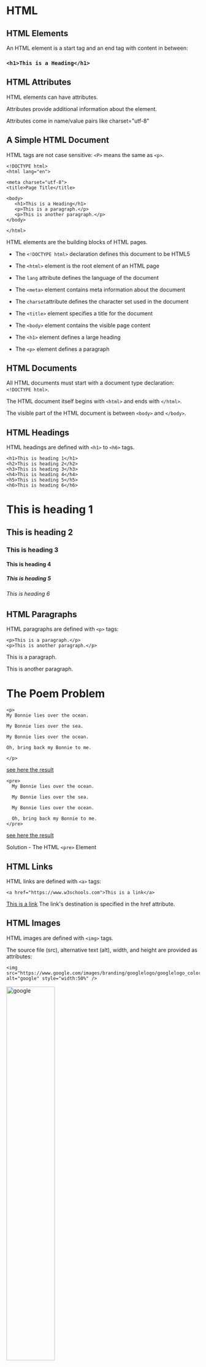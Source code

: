 # HTML

## HTML Elements

An HTML element is a start tag and an end tag with content in between:

### `<h1>This is a Heading</h1>`

## HTML Attributes

HTML elements can have attributes.

Attributes provide additional information about the element.

Attributes come in name/value pairs like charset="utf-8"

## A Simple HTML Document

HTML tags are not case sensitive: `<P>` means the same as `<p>`.

```
<!DOCTYPE html>
<html lang="en">

<meta charset="utf-8">
<title>Page Title</title>

<body>
   <h1>This is a Heading</h1>
   <p>This is a paragraph.</p>
   <p>This is another paragraph.</p>
</body>

</html>
```

HTML elements are the building blocks of HTML pages.

- The `<!DOCTYPE html>` declaration defines this document to be HTML5

- The `<html>` element is the root element of an HTML page

- The `lang` attribute defines the language of the document

- The `<meta>` element contains meta information about the document

- The `charset`attribute defines the character set used in the document

- The `<title>` element specifies a title for the document

- The `<body>` element contains the visible page content

- The `<h1>` element defines a large heading

- The `<p>` element defines a paragraph

## HTML Documents

All HTML documents must start with a document type declaration: `<!DOCTYPE html>`.

The HTML document itself begins with `<html>` and ends with `</html>`.

The visible part of the HTML document is between `<body>` and `</body>`.

## HTML Headings

HTML headings are defined with `<h1>` to `<h6>` tags.

```
<h1>This is heading 1</h1>
<h2>This is heading 2</h2>
<h3>This is heading 3</h3>
<h4>This is heading 4</h4>
<h5>This is heading 5</h5>
<h6>This is heading 6</h6>
```

<h1>This is heading 1</h1>
<h2>This is heading 2</h2>
<h3>This is heading 3</h3>
<h4>This is heading 4</h4>
<h5>This is heading 5</h5>
<h6>This is heading 6</h6>

## HTML Paragraphs

HTML paragraphs are defined with `<p>` tags:

```
<p>This is a paragraph.</p>
<p>This is another paragraph.</p>
```

<p>This is a paragraph.</p>
<p>This is another paragraph.</p>

# The Poem Problem

```
<p>
My Bonnie lies over the ocean.

My Bonnie lies over the sea.

My Bonnie lies over the ocean.

Oh, bring back my Bonnie to me.

</p>

```

<a href="https://www.w3schools.com/html/tryit.asp?filename=tryhtml_poem">see here the result</a>

```
<pre>
  My Bonnie lies over the ocean.

  My Bonnie lies over the sea.

  My Bonnie lies over the ocean.

  Oh, bring back my Bonnie to me.
</pre>

```

<a href="https://www.w3schools.com/html/tryit.asp?filename=tryhtml_pre">see here the result</a>

Solution - The HTML `<pre>` Element

## HTML Links

HTML links are defined with `<a>` tags:

```
<a href="https://www.w3schools.com">This is a link</a>
```

<a href="https://www.w3schools.com">This is a link</a>
The link's destination is specified in the href attribute.

## HTML Images

HTML images are defined with `<img>` tags.

The source file (src), alternative text (alt), width, and height are provided as attributes:

```
<img src="https://www.google.com/images/branding/googlelogo/googlelogo_color_272x92dp.png" alt="google" style="width:50%" />
```

<img src="https://www.google.com/images/branding/googlelogo/1x/googlelogo_color_272x92dp.png" alt="google" style="width:50%" />

### Image Maps

```
<img src="workplace.jpg" alt="Workplace" usemap="#workmap">

<map name="workmap">
  <area shape="rect" coords="34,44,270,350" alt="Computer" href="computer.htm">
  <area shape="rect" coords="290,172,333,250" alt="Phone" href="phone.htm">
  <area shape="circle" coords="337,300,44" alt="Coffee" href="coffee.htm">
</map>
```

### Shape

You must define the shape of the clickable area, and you can choose one of these values:

- rect : defines a rectangular region
- circle : defines a circular region
- poly : defines a polygonal region
- default : defines the entire region

<a href="https://www.w3schools.com/html/tryit.asp?filename=tryhtml_images_map2">See the result</a>

![](https://www.w3schools.com/html/workplace.jpg)

#### Shape="rect"

The coordinates for shape="rect" come in pairs, one for the x-axis and one for the y-axis.

So, the coordinates 34,44 is located 34 pixels from the left margin and 44 pixels from the top:

![image](https://user-images.githubusercontent.com/42722816/88474980-1a998200-cf2c-11ea-99e3-6ba61b3fe101.png)

The coordinates 270,350 is located 270 pixels from the left margin and 350 pixels from the top:

![image](https://user-images.githubusercontent.com/42722816/88474985-26854400-cf2c-11ea-857b-8963eb3472c9.png)

`<area shape="rect" coords="34, 44, 270, 350" href="computer.htm">`

#### Shape="circle"

To add a circle area, first locate the coordinates of the center of the circle: 337,300

![image](https://user-images.githubusercontent.com/42722816/88475023-76fca180-cf2c-11ea-9faf-9396b884fa52.png)

Then specify the radius of the circle: 44 pixels

![image](https://user-images.githubusercontent.com/42722816/88475028-7bc15580-cf2c-11ea-8c67-f3ab9157fe9a.png)

#### Shape="poly"

The shape="poly" contains several coordinate points, which creates a shape formed with straight lines (a polygon).

This can be used to create any shape.

## HTML Buttons

`<button type="button">Click Me!</button>`

<button type="button">Click Me!</button>

### Buttons Attributes

| Attribute | Value                 | Description                                                                |
| --------- | --------------------- | -------------------------------------------------------------------------- |
| autofocus | autofocus             | Specifies that a button should automatically get focus when the page loads |
| disabled  | disabled              | Specifies that a button should be disabled                                 |
| form      | form_id               | Specifies which form the button belongs to                                 |
| name      | name                  | Specifies a name for the button                                            |
| type      | button ,reset ,submit | Specifies the type of button                                               |
| value     | Text                  | Specifies an initial value for the button                                  |

## HTML Links

The HTML <a> tag defines a hyperlink. It has the following syntax:

`<a href="url">link text</a>`

### HTML Links - The target Attribute

The target attribute specifies where to open the linked document.

- `_self` Default. Opens the document in the same window/tab as it was clicked
- `_blank` Opens the document in a new window or tab
- `_parent` Opens the document in the parent frame
- `_top` Opens the document in the full body of the window

eg : `<a href="https://www.w3schools.com/" target="_blank">Visit W3Schools!</a>`

### Use an Image as a Link

```
<a href="default.asp">
<img src="smiley.gif" alt="HTML tutorial" style="width:42px;height:42px;">
</a>
```

### Link to an Email Address

Use mailto: inside the href attribute to create a link that opens the user's email program
`<a href="mailto:someone@example.com">Send email</a>`

## br Tag

The `<br>` tag defines a line break, and is an empty element without a closing tag:

# HTML Attributes

- All HTML elements can have attributes
- Attributes provide additional information about elements
- Attributes are always specified in the start tag
- Attributes usually come in name/value pairs like: name="value"

# The href Attribute

The `<a>` tag defines a hyperlink. The href attribute specifies the URL of the page the link goes to:

`<a href="https://www.w3schools.com">Visit W3Schools</a>`

# The src Attribute

The `<img>` tag is used to embed an image in an HTML page. The src attribute specifies the path to the image to be displayed:

`<img src="img_girl.jpg">`

# The width and height Attributes

The `<img>` tag should also contain the width and height attributes, which specifies the width and height of the image (in pixels):

`<img src="img_girl.jpg" width="500" height="600" />`

# The alt Attribute

The required alt attribute for the `<img>` tag specifies an alternate text for an image:

`<img src="img_girl.jpg" alt="Girl with a jacket" />`

# The style Attribute

The style attribute is used to add styles to an element, such as color, font, size, and more

`<p style="color:red;">This is a red paragraph.</p>`

# The lang Attribute

You should always include the lang attribute inside the `<html>` tag, to declare the language of the Web page.

`<html lang="en">`

# The title Attribute

The title attribute defines some extra information about an element.

`<p title="I'm a tooltip">This is a paragraph.</p>`

# HTML Text Formatting

HTML Formatting Elements
Formatting elements were designed to display special types of text:

- `<b>` Bold text <b>This text is bold</b>

  `<b>This text is bold</b>`

- `<strong>` Important text <strong>This text is important!</strong>

  `<strong>This text is important!</strong>`

- `<i>` Italic text <i>This text is italic</i>

  `<i>This text is italic</i>`

- `<em>` Emphasized text <em>This text is emphasized</em>

  `<em>This text is emphasized</em>`

- `<mark>` Marked text <p>Do not forget to buy <mark>milk</mark> today.</p>

  `<p>Do not forget to buy <mark>milk</mark> today.</p>`

- `<small>` Smaller text <small>This is some smaller text.</small>

  `<small>This is some smaller text.</small>`

- `<del>` Deleted text <p>My favorite color is <del>blue</del> red.</p>

  `<p>My favorite color is <del>blue</del> red.</p>`

- `<ins>` Inserted text <p>My favorite color is <del>blue</del> <ins>red</ins>.</p>

  `<p>My favorite color is <del>blue</del> <ins>red</ins>.</p>`

- `<sub>` Subscript text <p>This is <sub>subscripted</sub> text.</p>

  `<p>This is <sub>subscripted</sub> text.</p>`

- `<sup>` Superscript text <p>This is <sup>superscripted</sup> text.</p>

  `<p>This is <sup>superscripted</sup> text.</p>`

# HTML Comments

`<!-- Write your comments here -->`

# Tables

The `<table>` tag defines an HTML table.

Each table row is defined with a `<tr>` tag.

Each table header is defined with a `<th>` tag.

Each table data/cell is defined with a `<td>` tag.

```
<table style="width:100%">
  <tr>
    <th>Firstname</th>
    <th>Lastname</th>
    <th>Age</th>
  </tr>
  <tr>
    <td>Jill</td>
    <td>Smith</td>
    <td>50</td>
  </tr>
  <tr>
    <td>Eve</td>
    <td>Jackson</td>
    <td>94</td>
  </tr>
</table>
```

<a href="https://www.w3schools.com/html/tryit.asp?filename=tryhtml_table
">see the result</a>

# Lists

An unordered list starts with the `<ul>` tag. Each list item starts with the `<li>` tag.

```
<ul>
  <li>Coffee</li>
  <li>Tea</li>
  <li>Milk</li>
</ul>
```

An ordered list starts with the `<ol>` tag. Each list item starts with the `<li>` tag.

```
<ol>
  <li>Coffee</li>
  <li>Tea</li>
  <li>Milk</li>
</ol>
```

## Description Lists

The `<dl>` tag defines the description list,

the `<dt>` tag defines the term (name),

and the `<dd>` tag describes each term:

```
<dl>
  <dt>Coffee</dt>
  <dd>- black hot drink</dd>
  <dt>Milk</dt>
  <dd>- white cold drink</dd>
</dl>
```

# Symbols

https://www.w3schools.com/html/html_symbols.asp

# Emojis in HTML

- `<meta charset="UTF-8">`

```
<p>I will display A B C</p>
<p>I will display &#65; &#66; &#67;</p>
```

  <p>I will display A B C</p> 
  <p>I will display &#65; &#66; &#67;</p>

```
<p style="font-size:48px">
&#128512; &#128516; &#128525; &#128151;
</p>

```

<p style="font-size:48px">
&#128512; &#128516; &#128525; &#128151;
</p>

# The input Element
